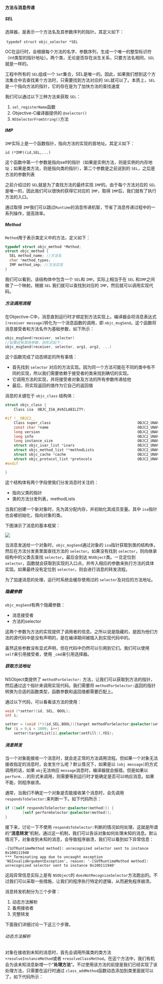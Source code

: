 #### 方法与消息传递

##### SEL

选择器，是表示一个方法名及其参数序列的指针。其定义如下：

​	`typedef struct objc_selector *SEL`

OC在运行时，会根据每个方法的名字、参数序列，生成一个唯一的整型标识符（int类型的指针地址）。两个类，无论是否存在派生关系，只要方法名相同，`SEL`就是一样的。

工程中所有的 `SEL`组成一个 `Set`集合，SEL是唯一的。因此，如果我们想到这个方法集合中去查找某个方法时，只需要找到方法对应的 `SEL`就可以了。本质上，`SEL`是一个指向方法的指针，它的存在是为了加快方法的查找速度

我们可以通过以下三种方法来获取 `SEL`：

1. `sel_registerName`函数
2. Objective-C编译器提供的 `@selector()`
3. `NSSelectorFromString()`方法

##### IMP

`IMP`实际上是一个函数指针，指向方法的实现的首地址。其定义如下：

`id (*IMP)(id,SEL,...)`

这个函数中第一个参数是指向self的指针（如果是实例方法，则是实例的内存地址；如果是类方法，则是指向类的指针），第二个参数是之前说到的 `SEL`，之后是方法的参数列表

之前介绍过的 `SEL`就是为了查找方法的最终实现 `IMP`的。由于每个方法对应的 `SEL`是唯一的，因此我们可以很快的获得它对应的 `IMP`，取得 `IMP`后，我们就有了执行方法的入口。

通过取得 `IMP`我们可以跳过`Runtime`的消息传递机智，节省了消息传递过程中的一系列操作，提高效率。

##### Method

`Method`用于表示类定义中的方法，定义如下：

```objective-c
typedef struct objc_method *Method;
struct objc_method {
  SEL method_name; //方法名
  char *method_types;
  IMP method_imp; //方法实现
}
```

我们可以看到，该结构体中包含一个 `SEL`和 `IMP`。实际上相当于在 `SEL` 和`IMP`之间做了一个映射。根据 `SEL` 我们就可以查找到对应的 `IMP`，然后就可以调用实现代码。

##### 方法调用流程

在Objective-C中，消息直到运行时才绑定到方法实现上。编译器会将消息表达式 `[receiver message]`转化为一个消息函数的调用，即 `objc_msgSend`。这个函数将消息接受者和方法名作为基础参数，如下所示：

```objective-c
objc_msgSend(receiver, selector)
//如果还有其他参数，则形式如下：
objc_msgSend(receiver, selector, arg1, arg2, ...)
```

这个函数完成了动态绑定的所有事情：

- 首先找到 `selector` 对应的方法实现。因为同一个方法可能在不同的类中有不同的实现，所以我们需要依赖于接受者的类来找到确切的实现。
- 它调用方法的实现，并将接受者对象及方法的所有参数传递给他
- 最后，将实现返回的值作为它自己的返回值

消息的关键在于 `objc_class` 结构体：

```objective-c
struct objc_class {
    Class isa  OBJC_ISA_AVAILABILITY;

#if !__OBJC2__
    Class super_class                                        OBJC2_UNAVAILABLE;
    const char *name                                         OBJC2_UNAVAILABLE;
    long version                                             OBJC2_UNAVAILABLE;
    long info                                                OBJC2_UNAVAILABLE;
    long instance_size                                       OBJC2_UNAVAILABLE;
    struct objc_ivar_list *ivars                             OBJC2_UNAVAILABLE;
    struct objc_method_list **methodLists                    OBJC2_UNAVAILABLE;
    struct objc_cache *cache                                 OBJC2_UNAVAILABLE;
    struct objc_protocol_list *protocols                     OBJC2_UNAVAILABLE;
#endif

}
```

这个结构体有两个字段使我们分发消息时关注的：

- 指向父类的指针
- 类的方法分发列表，methodLists

当我们创建一个新对象时，先为其分配内存，并初始化其成员变量。其中 `isa`指针也会被初始化，指向对象的类。

下图演示了消息的基本框架：

![](messaging1.gif)

当消息发送给一个对象时，`objc_msgSend`通过对象的 `isa`指针获取到类的结构体，然后在方法分发表里面查找方法的 `selector`。如果没有找到 `selector`，则向继承结构中的父类去查找 `selector`。最后会到达 `NSObject`类。一旦定位到 `selector`，函数就会获取到实现的入口点，并传入相应的参数来执行方法的具体实现。如果最终没有定位到 `selector`，则会进行消息的转发流程。

为了加速消息的处理，运行时系统会缓存使用过的 `selector`及对应的方法地址。

##### 隐藏参数

`objc_msgSend`有两个隐藏参数：

- 消息接受者
- 方法的selector

这两个参数为方法的实现提供了调用者的信息。之所以说是隐藏的，是因为他们方法的源代码中是没有声明的，是在编译期间被插入到实现代码中的。

虽然这些参数没有显式声明，但在代码中仍然可以引用到它们。我们可以使用 `self`来引用接受者，使用 `_cmd`来引用选择器。

##### 获取方法地址

NSObject类提供了 `methodForSelector:` 方法，让我们可以获取到方法的指针，然后通过这个指针来调用实现代码。我们需要将 `methodForSelector:`返回的指针转换为合适的函数类型，函数参数和返回值都需要匹配上。

通过以下代码，可以看看该方法的使用：

```objective-c
void (*setter)(id, SEL, BOOL);
int i;

setter = (void (*)(id,SEL,BOOL))[target methodForSelector:@selector(setFill:)];
for (i = 0;i < 1000; i++)
	setter(targetList[i],@selector(setFill:),YES);
```

##### 消息转发

当一个对象能接收一个消息时，就会走正常的方法调用流程。但如果一个对象无法接收指定的消息时，会发生什么呢？默认情况下，如果是以 `[obj message]`的方式调用的话，如果 `obj`无法响应 `message`消息时，编译器就会报错。但是如果以 `perform...`的形式来调用，则需要等到运行时才能确定是否可以响应消息。如果不能，则程序崩溃。

通常，当我们不确定一个对象是否能接收某个消息时，会先调用 `respondsToSelector:`来判断一下。如下代码所示：

```objective-c
if ([self respondsToSelector:@selector(method)]) {
		[self performSelector:@selector(method)];
}
```

接下来，讨论一下不使用 `respondsToSelector:`判断的情况如何处理，这就是所谓的“**消息转发**”机制，通过这一机制，我们可以告诉对象如何处理未知的消息。默认情况下，对象收到未知的消息，会导致程序崩溃，我们可以看到如下异常信息：

```
-[SUTRuntimeMethod method]: unrecognized selector sent to instance 0x100111940
*** Terminating app due to uncaught exception 'NSInvalidArgumentException', reason: '-[SUTRuntimeMethod method]: unrecognized selector sent to instance 0x100111940'
```

这段异常信息实际上是有 `NSObject`的 `doesNotRecognizeSelector`方法跑出的。不过我们可以采取一些措施，让我们的程序执行特定的逻辑，从而避免程序崩溃。

消息转发机制分为三个步骤：

1. 动态方法解析
2. 备用接收者
3. 完整转发

下面我们详细讨论一下这三个步骤。

###### 动态方法解析

对象在接收到未知的消息时，首先会调用所属类的类方法 `+resolveInstanceMethod`或者 `+resolveClassMethod`。在这个方法中，我们有机会为该未知消息新增一个“**处理方法**”。不过使用该方法的前提是我们已经实现了该处理方法，只需要在运行时通过 `class_addMethod`函数动态添加到类里面就可以了。如下代码所示：

